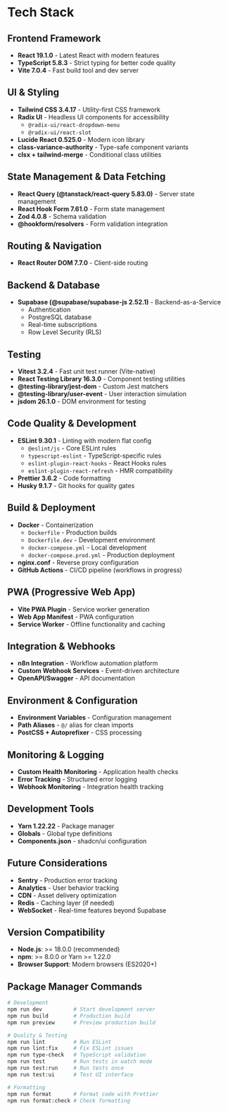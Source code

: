 # Tech Stack

## Frontend Framework
- **React 19.1.0** - Latest React with modern features
- **TypeScript 5.8.3** - Strict typing for better code quality
- **Vite 7.0.4** - Fast build tool and dev server

## UI & Styling
- **Tailwind CSS 3.4.17** - Utility-first CSS framework
- **Radix UI** - Headless UI components for accessibility
  - `@radix-ui/react-dropdown-menu`
  - `@radix-ui/react-slot`
- **Lucide React 0.525.0** - Modern icon library
- **class-variance-authority** - Type-safe component variants
- **clsx + tailwind-merge** - Conditional class utilities

## State Management & Data Fetching
- **React Query (@tanstack/react-query 5.83.0)** - Server state management
- **React Hook Form 7.61.0** - Form state management
- **Zod 4.0.8** - Schema validation
- **@hookform/resolvers** - Form validation integration

## Routing & Navigation
- **React Router DOM 7.7.0** - Client-side routing

## Backend & Database
- **Supabase (@supabase/supabase-js 2.52.1)** - Backend-as-a-Service
  - Authentication
  - PostgreSQL database
  - Real-time subscriptions
  - Row Level Security (RLS)

## Testing
- **Vitest 3.2.4** - Fast unit test runner (Vite-native)
- **React Testing Library 16.3.0** - Component testing utilities
- **@testing-library/jest-dom** - Custom Jest matchers
- **@testing-library/user-event** - User interaction simulation
- **jsdom 26.1.0** - DOM environment for testing

## Code Quality & Development
- **ESLint 9.30.1** - Linting with modern flat config
  - `@eslint/js` - Core ESLint rules
  - `typescript-eslint` - TypeScript-specific rules
  - `eslint-plugin-react-hooks` - React Hooks rules
  - `eslint-plugin-react-refresh` - HMR compatibility
- **Prettier 3.6.2** - Code formatting
- **Husky 9.1.7** - Git hooks for quality gates

## Build & Deployment
- **Docker** - Containerization
  - `Dockerfile` - Production builds
  - `Dockerfile.dev` - Development environment
  - `docker-compose.yml` - Local development
  - `docker-compose.prod.yml` - Production deployment
- **nginx.conf** - Reverse proxy configuration
- **GitHub Actions** - CI/CD pipeline (workflows in progress)

## PWA (Progressive Web App)
- **Vite PWA Plugin** - Service worker generation
- **Web App Manifest** - PWA configuration
- **Service Worker** - Offline functionality and caching

## Integration & Webhooks
- **n8n Integration** - Workflow automation platform
- **Custom Webhook Services** - Event-driven architecture
- **OpenAPI/Swagger** - API documentation

## Environment & Configuration
- **Environment Variables** - Configuration management
- **Path Aliases** - `@/` alias for clean imports
- **PostCSS + Autoprefixer** - CSS processing

## Monitoring & Logging
- **Custom Health Monitoring** - Application health checks
- **Error Tracking** - Structured error logging
- **Webhook Monitoring** - Integration health tracking

## Development Tools
- **Yarn 1.22.22** - Package manager
- **Globals** - Global type definitions
- **Components.json** - shadcn/ui configuration

## Future Considerations
- **Sentry** - Production error tracking
- **Analytics** - User behavior tracking
- **CDN** - Asset delivery optimization
- **Redis** - Caching layer (if needed)
- **WebSocket** - Real-time features beyond Supabase

## Version Compatibility
- **Node.js**: >= 18.0.0 (recommended)
- **npm**: >= 8.0.0 or Yarn >= 1.22.0
- **Browser Support**: Modern browsers (ES2020+)

## Package Manager Commands
```bash
# Development
npm run dev          # Start development server
npm run build        # Production build
npm run preview      # Preview production build

# Quality & Testing  
npm run lint         # Run ESLint
npm run lint:fix     # Fix ESLint issues
npm run type-check   # TypeScript validation
npm run test         # Run tests in watch mode
npm run test:run     # Run tests once
npm run test:ui      # Test UI interface

# Formatting
npm run format       # Format code with Prettier
npm run format:check # Check formatting
```